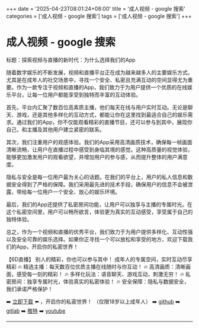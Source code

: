 +++
date = '2025-04-23T08:01:24+08:00'
title = '成人视频 - google 搜索'
categories = ['成人视频 - google 搜索']
tags = ['成人视频 - google 搜索']
+++

# 成人视频 - google 搜索

标题：探索视频与直播的新时代：为什么选择我们的App

随着数字娱乐的不断发展，视频和直播平台正在成为越来越多人的主要娱乐方式。尤其是在成年人的社交场景中，寻找一个安全、私密且充满互动的空间显得尤为重要。作为一款专注于视频和直播的App，我们致力于为用户提供一个优质的在线娱乐平台，让每一位用户都能享受到独特而丰富的互动体验。

首先，平台内汇聚了数百位高素质主播，他们每天在线与用户实时互动。无论是聊天、游戏，还是其他多样化的互动方式，都能让你在这里找到最适合自己的娱乐需求。通过我们的App，你不仅能观看精彩的直播节目，还可以参与到其中，展现你自己，和主播及其他用户建立紧密的联系。

其次，我们注重用户的观感体验。我们的App采用高清画质技术，确保每一帧画面清晰流畅，让用户在直播过程中感受到身临其境的感觉。这种高质量的视觉体验，能够更加激发用户的观看欲望，并增加用户的参与感，从而提升整体的用户满意度。

隐私与安全是每一位用户最为关心的话题。在我们的平台上，用户的私人信息和数据安全得到了严格的保障。我们采用最先进的技术手段，确保用户的信息不会被泄露，带给每一位用户一个安全、放心的娱乐环境。

最后，我们的App还提供了私密房间功能，让用户可以独享与主播的专属时光。在这个私密空间里，用户可以畅所欲言，体验更为真实的互动感受，享受属于自己的独特体验。

总之，作为一个视频和直播的优秀平台，我们致力于为用户提供多样化、互动性强以及安全可靠的娱乐选择。如果你正寻找一个可以放松和享受的地方，欢迎下载我们的App，开启你的私密世界！

【6D直播】 
别人的精彩，你也可以参与其中！ 
成年人的专属空间，实时互动尽享精彩 
🔥 精选主播：每天数百位优质主播在线随时与你互动！ 
🔥 高清画质：清晰画面，感受每一刻的精彩！ 
🔥 多样化玩法：语音聊天、游戏互动，刺激无穷！ 
🔥 私密房间：独享专属时光，体验真实的私密体验！ 
🔥 安全保障：隐私与数据安全，我们承诺严格保护！ 

➡️ [立即下载](https://down123.s3.ap-east-1.amazonaws.com/down/down.html?channelCode=blog) ⬅️ ，开启你的私密世界！ 
（仅限18岁以上成年人） 
➡️ [github](https://aldult-live.github.io/) 
➡️ [gitlab](https://seo-09598d.gitlab.io/) 
➡️ [推特](https://x.com/wegame33) 
➡️ [youtube](https://www.youtube.com/@6Dlive)

---
